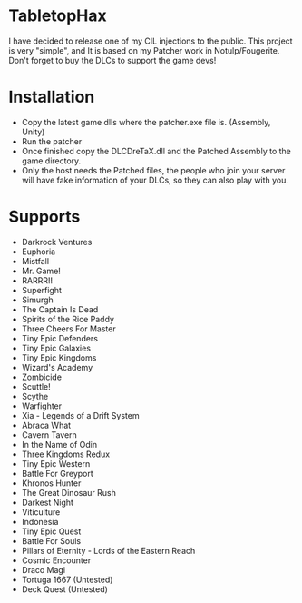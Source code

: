 # TabletopHax
I have decided to release one of my CIL injections to the public.
This project is very "simple", and It is based on my Patcher work in Notulp/Fougerite.
Don't forget to buy the DLCs to support the game devs!

# Installation
* Copy the latest game dlls where the patcher.exe file is. (Assembly, Unity)
* Run the patcher
* Once finished copy the DLCDreTaX.dll and the Patched Assembly to the game directory.
* Only the host needs the Patched files, the people who join your server will have fake information of your DLCs, so they can also play with you.

# Supports
* Darkrock Ventures
* Euphoria
* Mistfall
* Mr. Game!
* RARRR!!
* Superfight
* Simurgh
* The Captain Is Dead
* Spirits of the Rice Paddy
* Three Cheers For Master
* Tiny Epic Defenders
* Tiny Epic Galaxies
* Tiny Epic Kingdoms
* Wizard's Academy
* Zombicide
* Scuttle!
* Scythe
* Warfighter
* Xia - Legends of a Drift System
* Abraca What
* Cavern Tavern
* In the Name of Odin
* Three Kingdoms Redux
* Tiny Epic Western
* Battle For Greyport
* Khronos Hunter
* The Great Dinosaur Rush
* Darkest Night
* Viticulture
* Indonesia
* Tiny Epic Quest
* Battle For Souls
* Pillars of Eternity - Lords of the Eastern Reach
* Cosmic Encounter
* Draco Magi
* Tortuga 1667 (Untested)
* Deck Quest (Untested)
